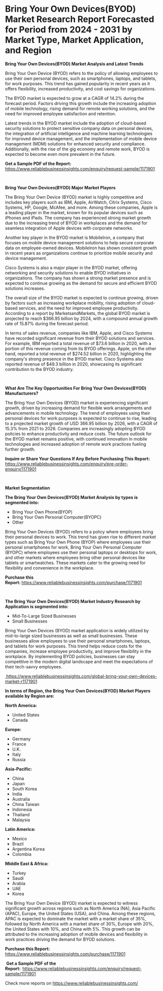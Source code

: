 <p><h1>Bring Your Own Devices(BYOD) Market Research Report Forecasted for Period from 2024 -  2031 by Market Type, Market Application, and Region</h1></p><p><strong>Bring Your Own Devices(BYOD) Market Analysis and Latest Trends</strong></p>
<p><p>Bring Your Own Device (BYOD) refers to the policy of allowing employees to use their own personal devices, such as smartphones, laptops, and tablets, for work purposes. This trend has gained popularity in recent years as it offers flexibility, increased productivity, and cost savings for organizations.</p><p>The BYOD market is expected to grow at a CAGR of 14.2% during the forecast period. Factors driving this growth include the increasing adoption of mobile technology, rising demand for remote working solutions, and the need for improved employee satisfaction and retention.</p><p>Latest trends in the BYOD market include the adoption of cloud-based security solutions to protect sensitive company data on personal devices, the integration of artificial intelligence and machine learning technologies for improved device management, and the implementation of mobile device management (MDM) solutions for enhanced security and compliance. Additionally, with the rise of the gig economy and remote work, BYOD is expected to become even more prevalent in the future.</p></p>
<p><strong>Get a Sample PDF of the Report:&nbsp;</strong> <a href="https://www.reliablebusinessinsights.com/enquiry/request-sample/1171901">https://www.reliablebusinessinsights.com/enquiry/request-sample/1171901</a></p>
<p>&nbsp;</p>
<p><strong>Bring Your Own Devices(BYOD) Major Market Players</strong></p>
<p><p>The Bring Your Own Device (BYOD) market is highly competitive and includes key players such as IBM, Apple, AirWatch, Citrix Systems, Cisco Systems, HP, Google, McAfee, and more. Among these companies, Apple is a leading player in the market, known for its popular devices such as iPhones and iPads. The company has experienced strong market growth due to the increasing trend of BYOD in workplaces and the demand for seamless integration of Apple devices with corporate networks.</p><p>Another key player in the BYOD market is MobileIron, a company that focuses on mobile device management solutions to help secure corporate data on employee-owned devices. MobileIron has shown consistent growth in recent years as organizations continue to prioritize mobile security and device management.</p><p>Cisco Systems is also a major player in the BYOD market, offering networking and security solutions to enable BYOD initiatives in organizations. The company has shown a strong market presence and is expected to continue growing as the demand for secure and efficient BYOD solutions increases.</p><p>The overall size of the BYOD market is expected to continue growing, driven by factors such as increasing workplace mobility, rising adoption of cloud-based services, and the need for improved employee productivity. According to a report by MarketsandMarkets, the global BYOD market is projected to reach $366.95 billion by 2024, with a compound annual growth rate of 15.87% during the forecast period.</p><p>In terms of sales revenue, companies like IBM, Apple, and Cisco Systems have recorded significant revenue from their BYOD solutions and services. For example, IBM reported a total revenue of $73.6 billion in 2020, with a portion of this revenue coming from its BYOD offerings. Apple, on the other hand, reported a total revenue of $274.52 billion in 2020, highlighting the company's strong presence in the BYOD market. Cisco Systems also reported revenue of $49.3 billion in 2020, showcasing its significant contribution to the BYOD industry.</p></p>
<p>&nbsp;</p>
<p><strong>What Are The Key Opportunities For Bring Your Own Devices(BYOD) Manufacturers?</strong></p>
<p><p>The Bring Your Own Devices (BYOD) market is experiencing significant growth, driven by increasing demand for flexible work arrangements and advancements in mobile technology. The trend of employees using their personal devices for work purposes is expected to continue to rise, leading to a projected market growth of USD 366.95 billion by 2026, with a CAGR of 15.3% from 2021 to 2026. Companies are increasingly adopting BYOD policies to enhance productivity and reduce costs. The future outlook for the BYOD market remains positive, with continued innovation in mobile technologies and increased adoption of remote work practices fueling further growth.</p></p>
<p><strong>Inquire or Share Your Questions If Any Before Purchasing This Report:</strong> <a href="https://www.reliablebusinessinsights.com/enquiry/pre-order-enquiry/1171901">https://www.reliablebusinessinsights.com/enquiry/pre-order-enquiry/1171901</a></p>
<p>&nbsp;</p>
<p><strong>Market Segmentation</strong></p>
<p><strong>The Bring Your Own Devices(BYOD) Market Analysis by types is segmented into:</strong></p>
<p><ul><li>Bring Your Own Phone(BYOP)</li><li>Bring Your Own Personal Computer(BYOPC)</li><li>Other</li></ul></p>
<p><p>Bring Your Own Devices (BYOD) refers to a policy where employees bring their personal devices to work. This trend has given rise to different market types such as Bring Your Own Phone (BYOP) where employees use their personal smartphones for work, Bring Your Own Personal Computer (BYOPC) where employees use their personal laptops or desktops for work, and other markets where employees bring other personal devices like tablets or smartwatches. These markets cater to the growing need for flexibility and convenience in the workplace.</p></p>
<p><strong>Purchase this Report:&nbsp;</strong><a href="https://www.reliablebusinessinsights.com/purchase/1171901">https://www.reliablebusinessinsights.com/purchase/1171901</a></p>
<p>&nbsp;</p>
<p><strong>The Bring Your Own Devices(BYOD) Market Industry Research by Application is segmented into:</strong></p>
<p><ul><li>Mid-To-Large Sized Businesses</li><li>Small Businesses</li></ul></p>
<p><p>Bring Your Own Devices (BYOD) market application is widely utilized by mid-to-large sized businesses as well as small businesses. These businesses allow employees to use their personal smartphones, laptops, and tablets for work purposes. This trend helps reduce costs for the companies, increase employee productivity, and improve flexibility in the workplace. By implementing BYOD policies, businesses can stay competitive in the modern digital landscape and meet the expectations of their tech-savvy employees.</p></p>
<p><a href="https://www.reliablebusinessinsights.com/global-bring-your-own-devices-market-r1171901">&nbsp;https://www.reliablebusinessinsights.com/global-bring-your-own-devices-market-r1171901</a></p>
<p><strong>In terms of Region, the Bring Your Own Devices(BYOD) Market Players available by Region are:</strong></p>
<p>
    <p> <strong> North America: </strong>
        <ul>
            <li>United States</li>
            <li>Canada</li>
        </ul>
        </p> 
    <p> <strong> Europe: </strong>
        <ul>
            <li>Germany</li>
            <li>France</li>
            <li>U.K.</li>
            <li>Italy</li>
            <li>Russia</li>
        </ul>
        </p> 
    <p> <strong> Asia-Pacific: </strong>
        <ul>
            <li>China</li>
            <li>Japan</li>
            <li>South Korea</li>
            <li>India</li>
            <li>Australia</li>
            <li>China Taiwan</li>
            <li>Indonesia</li>
            <li>Thailand</li>
            <li>Malaysia</li>
        </ul>
        </p> 
    <p> <strong> Latin America: </strong>
        <ul>
            <li>Mexico</li>
            <li>Brazil</li>
            <li>Argentina Korea</li>
            <li>Colombia</li>
        </ul>
        </p> 
    <p> <strong> Middle East & Africa: </strong>
        <ul>
            <li>Turkey</li>
            <li>Saudi</li>
            <li>Arabia</li>
            <li>UAE</li>
            <li>Korea</li>
        </ul>
    </p>
    </p>
<p><p>The Bring Your Own Device (BYOD) market is expected to witness significant growth across regions such as North America (NA), Asia Pacific (APAC), Europe, the United States (USA), and China. Among these regions, APAC is expected to dominate the market with a market share of 35%, followed by North America with a market share of 30%, Europe with 20%, the United States with 10%, and China with 5%. This growth can be attributed to the increasing adoption of mobile devices and flexibility in work practices driving the demand for BYOD solutions.</p></p>
<p><strong>Purchase this Report: </strong><a href="https://www.reliablebusinessinsights.com/purchase/1171901">https://www.reliablebusinessinsights.com/purchase/1171901</a></p>
<p>&nbsp;<strong>Get a Sample PDF of the Report:&nbsp;&nbsp;</strong><a href="https://www.reliablebusinessinsights.com/enquiry/request-sample/1171901">https://www.reliablebusinessinsights.com/enquiry/request-sample/1171901</a></p>
<p><strong></strong></p>
<p>Check more reports on <a href="https://www.reliablebusinessinsights.com/">https://www.reliablebusinessinsights.com/</a></p>